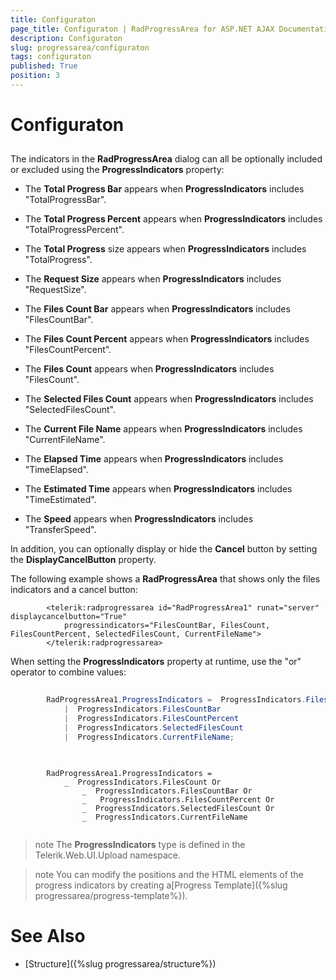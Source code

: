 ```yaml
---
title: Configuraton
page_title: Configuraton | RadProgressArea for ASP.NET AJAX Documentation
description: Configuraton
slug: progressarea/configuraton
tags: configuraton
published: True
position: 3
---
```


# Configuraton



## 

The indicators in the **RadProgressArea** dialog can all be optionally included or excluded using the **ProgressIndicators** property:

* The **Total Progress Bar** appears when **ProgressIndicators** includes "TotalProgressBar".

* The **Total Progress Percent** appears when **ProgressIndicators** includes "TotalProgressPercent".

* The **Total Progress** size appears when **ProgressIndicators** includes "TotalProgress".

* The **Request Size** appears when **ProgressIndicators** includes "RequestSize".

* The **Files Count Bar** appears when **ProgressIndicators** includes "FilesCountBar".

* The **Files Count Percent** appears when **ProgressIndicators** includes "FilesCountPercent".

* The **Files Count** appears when **ProgressIndicators** includes "FilesCount".

* The **Selected Files Count** appears when **ProgressIndicators** includes "SelectedFilesCount".

* The **Current File Name** appears when **ProgressIndicators** includes "CurrentFileName".

* The **Elapsed Time** appears when **ProgressIndicators** includes "TimeElapsed".

* The **Estimated Time** appears when **ProgressIndicators** includes "TimeEstimated".

* The **Speed** appears when **ProgressIndicators** includes "TransferSpeed".

In addition, you can optionally display or hide the **Cancel** button by setting the **DisplayCancelButton** property.

The following example shows a **RadProgressArea** that shows only the files indicators and a cancel button:

````ASPNET
	    <telerik:radprogressarea id="RadProgressArea1" runat="server" displaycancelbutton="True"
	        progressindicators="FilesCountBar, FilesCount, FilesCountPercent, SelectedFilesCount, CurrentFileName">
	    </telerik:radprogressarea>
````



When setting the **ProgressIndicators** property at runtime, use the "or" operator to combine values:





````C#
	     
		RadProgressArea1.ProgressIndicators =  ProgressIndicators.FilesCount 
	        |  ProgressIndicators.FilesCountBar 
	        |  ProgressIndicators.FilesCountPercent 
	        |  ProgressIndicators.SelectedFilesCount 
	        |  ProgressIndicators.CurrentFileName;
				
````
````VB.NET
	     
		RadProgressArea1.ProgressIndicators = 
		    _  ProgressIndicators.FilesCount Or 
		        _  ProgressIndicators.FilesCountBar Or 
		        _   ProgressIndicators.FilesCountPercent Or 
		        _  ProgressIndicators.SelectedFilesCount Or 
		        _  ProgressIndicators.CurrentFileName
				
````


>note The **ProgressIndicators** type is defined in the Telerik.Web.UI.Upload namespace.
>


>note You can modify the positions and the HTML elements of the progress indicators by creating a[Progress Template]({%slug progressarea/progress-template%}).
>


# See Also

 * [Structure]({%slug progressarea/structure%})
